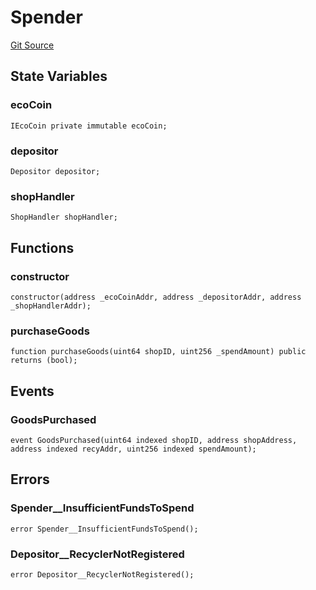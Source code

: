 # Spender
[Git Source](https://bitbucket.org/aa-lsue/ecocoin/blob/27cc1410ed5efb28550c12324e78cb96e5927fc2/src/Spender.sol)


## State Variables
### ecoCoin

```solidity
IEcoCoin private immutable ecoCoin;
```


### depositor

```solidity
Depositor depositor;
```


### shopHandler

```solidity
ShopHandler shopHandler;
```


## Functions
### constructor


```solidity
constructor(address _ecoCoinAddr, address _depositorAddr, address _shopHandlerAddr);
```

### purchaseGoods


```solidity
function purchaseGoods(uint64 shopID, uint256 _spendAmount) public returns (bool);
```

## Events
### GoodsPurchased

```solidity
event GoodsPurchased(uint64 indexed shopID, address shopAddress, address indexed recyAddr, uint256 indexed spendAmount);
```

## Errors
### Spender__InsufficientFundsToSpend

```solidity
error Spender__InsufficientFundsToSpend();
```

### Depositor__RecyclerNotRegistered

```solidity
error Depositor__RecyclerNotRegistered();
```

